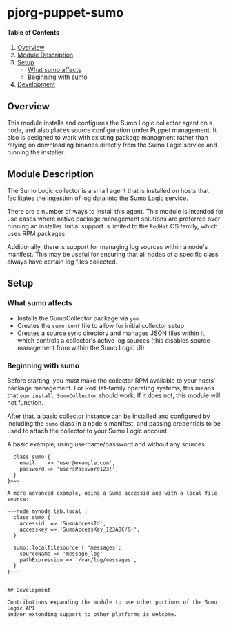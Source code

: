 # pjorg-puppet-sumo

#### Table of Contents

1. [Overview](#overview)
2. [Module Description](#module-description)
3. [Setup](#setup)
    * [What sumo affects](#what-sumo-affects)
    * [Beginning with sumo](#beginning-with-sumo)
4. [Development](#development)

## Overview

This module installs and configures the Sumo Logic collector agent on a node, 
and also places source configuration under Puppet management. It also is
designed to work with existing package managment rather than relying on
downloading binaries directly from the Sumo Logic service and running the
installer.

## Module Description

The Sumo Logic collector is a small agent that is installed on hosts that
facilitates the ingestion of log data into the Sumo Logic service.

There are a number of ways to install this agent. This module is intended for
use cases where native package management solutions are preferred over running
an installer. Initial support is limited to the `RedHat` OS family, which uses
RPM packages.

Additionally, there is support for managing log sources within a node's
manifest. This may be useful for ensuring that all nodes of a specific class
always have certain log files collected.

## Setup

### What sumo affects

* Installs the SumoCollector package via `yum`
* Creates the `sumo.conf` file to allow for initial collector setup
* Creates a source sync directory and manages JSON files within it, which
  controls a collector's active log sources (this disables source management
  from within the Sumo Logic UI)

### Beginning with sumo

Before starting, you must make the collector RPM available to your hosts' package
management. For RedHat-family operating systems, this means that 
`yum install SumoCollector` should work. If it does not, this module will not 
function.

After that, a basic collector instance can be installed and configured by
including the `sumo` class in a node's manifest, and passing credentials to
be used to attach the collector to your Sumo Logic account.

A basic example, using username/password and without any sources:

~~~node mynode.lab.local {
  class sumo {
    email    => 'user@example.com',
    password => 'usersPassword123!', 
  }
}~~~  

A more advanced example, using a Sumo accessid and with a local file source:

~~~node mynode.lab.local {
  class sumo {
    accessid  => 'SumoAccessId',
    accesskey => 'SumoAccessKey_123ABC/&!',
  }

  sumo::localfilesource { 'messages':
    sourceName => 'message_log'
    pathExpression => '/var/log/messages',
  }
}~~~  


## Development

Contributions expanding the module to use other portions of the Sumo Logic API
and/or extending support to other platforms is welcome.
